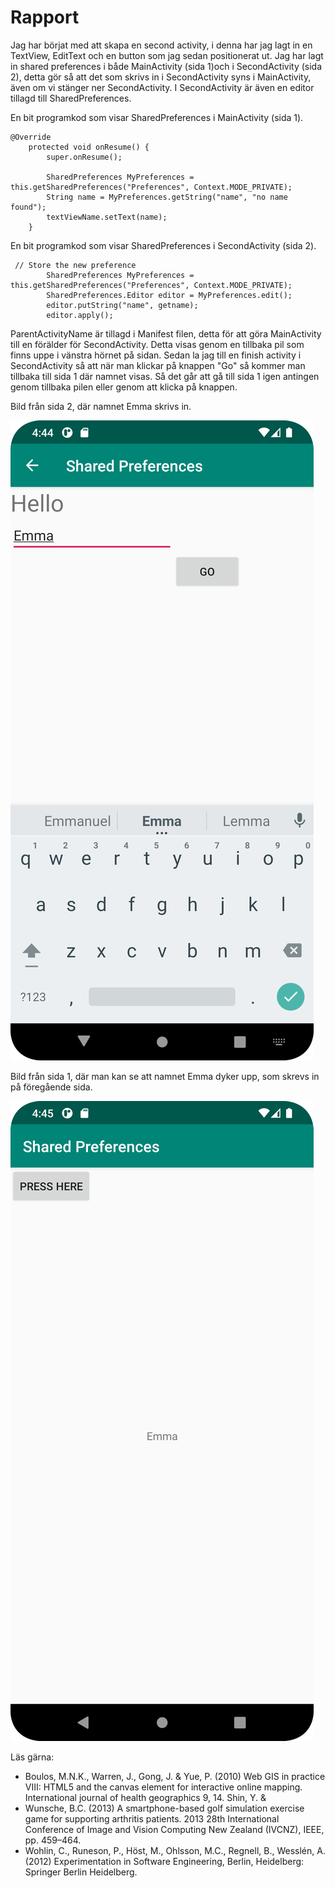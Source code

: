 
# Rapport

Jag har börjat med att skapa en second activity, i denna har jag lagt in en TextView, EditText och en button
som jag sedan positionerat ut. Jag har lagt in shared preferences i både MainActivity (sida 1)och i SecondActivity (sida 2),
detta gör så att det som skrivs in i SecondActivity syns i MainActivity, även om vi stänger ner SecondActivity.
I SecondActivity är även en editor tillagd till SharedPreferences. 

En bit programkod som visar SharedPreferences i MainActivity (sida 1).
```
@Override
    protected void onResume() {
        super.onResume();

        SharedPreferences MyPreferences = this.getSharedPreferences("Preferences", Context.MODE_PRIVATE);
        String name = MyPreferences.getString("name", "no name found");
        textViewName.setText(name);
    }
```
En bit programkod som visar SharedPreferences i SecondActivity (sida 2).
```
 // Store the new preference
        SharedPreferences MyPreferences = this.getSharedPreferences("Preferences", Context.MODE_PRIVATE);
        SharedPreferences.Editor editor = MyPreferences.edit();
        editor.putString("name", getname);
        editor.apply();
```

ParentActivityName är tillagd i Manifest filen, detta för att göra MainActivity till en förälder för SecondActivity.
Detta visas genom en tillbaka pil som finns uppe i vänstra hörnet på sidan.
Sedan la jag till en finish activity i SecondActivity så att när man klickar på knappen "Go" så kommer man tillbaka 
till sida 1 där namnet visas. Så det går att gå till sida 1 igen antingen genom tillbaka pilen eller genom att klicka
på knappen. 



Bild från sida 2, där namnet Emma skrivs in.

![](Page2.png)

Bild från sida 1, där man kan se att namnet Emma dyker upp, som skrevs in på föregående sida.

![](Page1.png)

Läs gärna:

- Boulos, M.N.K., Warren, J., Gong, J. & Yue, P. (2010) Web GIS in practice VIII: HTML5 and the canvas element for interactive online mapping. International journal of health geographics 9, 14. Shin, Y. &
- Wunsche, B.C. (2013) A smartphone-based golf simulation exercise game for supporting arthritis patients. 2013 28th International Conference of Image and Vision Computing New Zealand (IVCNZ), IEEE, pp. 459–464.
- Wohlin, C., Runeson, P., Höst, M., Ohlsson, M.C., Regnell, B., Wesslén, A. (2012) Experimentation in Software Engineering, Berlin, Heidelberg: Springer Berlin Heidelberg.
